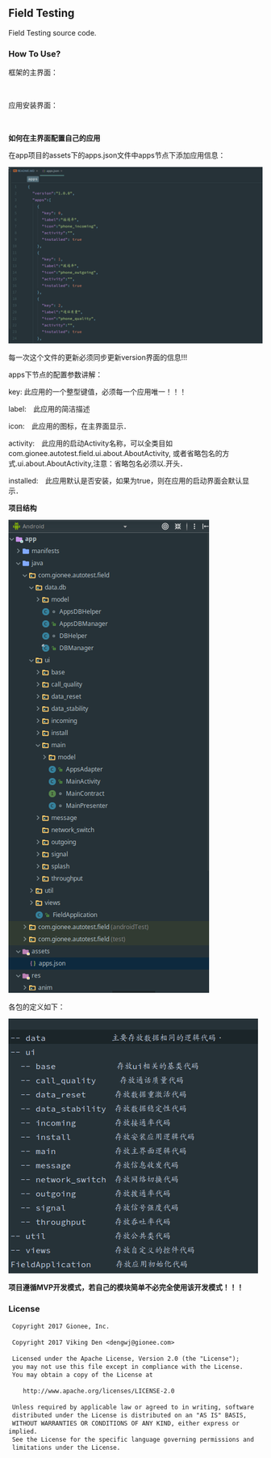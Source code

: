 ## Field Testing

Field Testing source code.

### How To Use?

框架的主界面：

<div align=center>
<img src="http://code.autotest.gionee.com:3000/dengwj/FieldTesting/raw/master/arts/main_screen.png" width="400" alt=""/>
</div>

应用安装界面：

<div align=center>
<img src="http://code.autotest.gionee.com:3000/dengwj/FieldTesting/raw/master/arts/install_screen.png" width="400" alt=""/>
</div>

**如何在主界面配置自己的应用**

在app项目的assets下的apps.json文件中apps节点下添加应用信息：

![](arts/app_json.png)

每一次这个文件的更新必须同步更新version界面的信息!!!

apps下节点的配置参数讲解：

key: 此应用的一个整型键值，必须每一个应用唯一！！！

label:　此应用的简洁描述

icon:　此应用的图标，在主界面显示．

activity:　此应用的启动Activity名称，可以全类目如com.gionee.autotest.field.ui.about.AboutActivity,
或者省略包名的方式.ui.about.AboutActivity,注意：省略包名必须以.开头．

installed:　此应用默认是否安装，如果为true，则在应用的启动界面会默认显示．

**项目结构**

![](arts/project_construct.png)

各包的定义如下：

![](arts/package.png)

**项目遵循MVP开发模式，若自己的模块简单不必完全使用该开发模式！！！**


### License
 
     Copyright 2017 Gionee, Inc.
     
     Copyright 2017 Viking Den <dengwj@gionee.com>
     
     Licensed under the Apache License, Version 2.0 (the "License");
     you may not use this file except in compliance with the License.
     You may obtain a copy of the License at
     
        http://www.apache.org/licenses/LICENSE-2.0
     
     Unless required by applicable law or agreed to in writing, software
     distributed under the License is distributed on an "AS IS" BASIS,
     WITHOUT WARRANTIES OR CONDITIONS OF ANY KIND, either express or implied.
     See the License for the specific language governing permissions and
     limitations under the License.